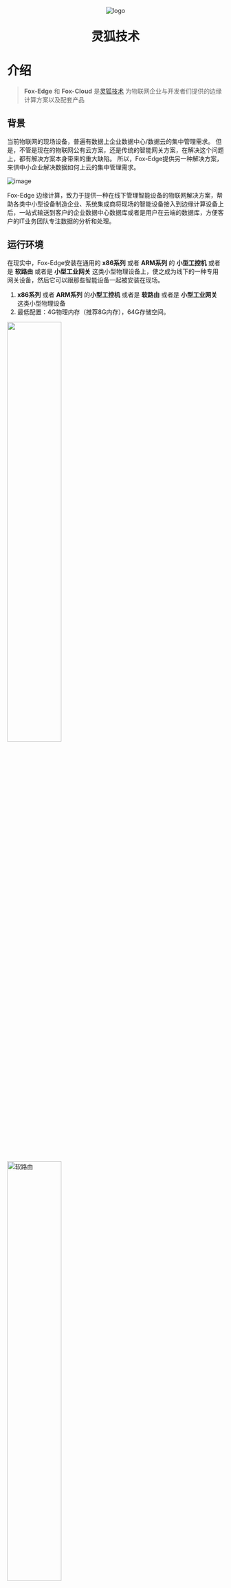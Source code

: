 <p align="center">
	<img alt="logo" src="http://www.fox-tech.cn/images/favicon.png">
</p>
<h1 align="center" style="margin: 30px 0 30px; font-weight: bold;">灵狐技术</h1>

# 介绍

> **Fox-Edge** 和 **Fox-Cloud** 是[灵狐技术](http://www.fox-tech.cn/)
为物联网企业与开发者们提供的边缘计算方案以及配套产品


## 背景
当前物联网的现场设备，普遍有数据上企业数据中心/数据云的集中管理需求。
但是，不管是现在的物联网公有云方案，还是传统的智能网关方案，在解决这个问题上，都有解决方案本身带来的重大缺陷。
所以，Fox-Edge提供另一种解决方案，来供中小企业解决数据如何上云的集中管理需求。

![image](http://docs.fox-tech.cn/_images/networking.jpg)

Fox-Edge 边缘计算，致力于提供一种在线下管理智能设备的物联网解决方案，帮助各类中小型设备制造企业、系统集成商将现场的智能设备接入到边缘计算设备上后，一站式输送到客户的企业数据中心数据库或者是用户在云端的数据库，方便客户的IT业务团队专注数据的分析和处理。

## 运行环境
在现实中，Fox-Edge安装在通用的 **x86系列** 或者 **ARM系列** 的 **小型工控机** 或者是 **软路由** 或者是 **小型工业网关** 这类小型物理设备上，使之成为线下的一种专用网关设备，然后它可以跟那些智能设备一起被安装在现场。
1.  **x86系列** 或者 **ARM系列** 的**小型工控机** 或者是 **软路由** 或者是 **小型工业网关** 这类小型物理设备
2. 最低配置：4G物理内存（推荐8G内存），64G存储空间。

<img src="http://docs.fox-tech.cn/_images/NanoPiR5C.jpg" style="width:50%;height:auto;">
<img src="http://docs.fox-tech.cn/_images/device-router.jpg" alt="软路由" style="width:50%;height:auto;">
<img src="http://docs.fox-tech.cn/_images/device.jpg" style="width:50%;height:auto;">



## 产品特点
fox-edge 边缘计算 采用积木式的全开放式的架构，方便用户自选各种组件和从仓库中选择解码器。目前正在增强解码器仓库功能，方便各用户互相分享自己开发的解码器。

- 积木式架构，用户可以根据自己的需要，可以从中央仓库中自行挑选组件和服务，搭建成适合自己项目的边缘计算系统
- 开放的架构，如果仓库中找不到适合自己项目的组件和服务，用户也可以自行开发或者委托第三方开发者开发组件和服务
- 共享的资源，中央仓库可以为用户们互相分享自己开发的解码器组件和各类应用服务
- 通用的平台，硬件环境运行在通用的ARM和x86硬件环境，不用担心专用设备对企业的绑定
- 方便的ODM，让企业可以将Fox-Edge部署在通用工控机上后，以企业自己的产品形式对外销售
- 免费的产品，用户可以从官网免费下载产品，用于非商业用途。

## 软件架构
![image](http://docs.fox-tech.cn/_images/system.jpg)

- 可以通过自行开发通道服务部件和通信协议解码器插件，对接下行现场网络的智能设备
- 可以自行调整或者替换系统自带控制器、触发器部件，实现项目需要的业务功能
- 可以自行开发或者替换系统调整上行接口，实现上行对接用户数据中心的接口。

## 服务清单
```txt 
fox-edge
├─fox-edge-server-channel
│  ├─fox-edge-server-channel-bacnet-client
│  ├─fox-edge-server-channel-coap-client
│  ├─fox-edge-server-channel-gdana-digester
│  ├─fox-edge-server-channel-http-client
│  ├─fox-edge-server-channel-iec104
│  ├─fox-edge-server-channel-mqtt-client
│  ├─fox-edge-server-channel-opc-ua-service
│  ├─fox-edge-server-channel-proxy-service
│  ├─fox-edge-server-channel-serialport-service
│  ├─fox-edge-server-channel-simulator-service
│  ├─fox-edge-server-channel-snmp-service
│  ├─fox-edge-server-channel-tcpsocket-service
│  └─fox-edge-server-channel-udpsocket-service
├─fox-edge-server-controller
├─fox-edge-server-device
├─fox-edge-server-persist
├─fox-edge-server-protocol
│  ├─fox-edge-server-protocol-bass260zj
│  ├─fox-edge-server-protocol-cetups
│  ├─fox-edge-server-protocol-cjt188
│  ├─fox-edge-server-protocol-cjt188-core
│  ├─fox-edge-server-protocol-core
│  ├─fox-edge-server-protocol-dlt645-1997
│  ├─fox-edge-server-protocol-dlt645-core
│  ├─fox-edge-server-protocol-gdana-digester
│  ├─fox-edge-server-protocol-iec104-core
│  ├─fox-edge-server-protocol-iec104-slaver
│  ├─fox-edge-server-protocol-lrw
│  ├─fox-edge-server-protocol-mitsubishi-plc-fx
│  ├─fox-edge-server-protocol-mitsubishi-plc-fx-core
│  ├─fox-edge-server-protocol-modbus
│  ├─fox-edge-server-protocol-modbus-core
│  ├─fox-edge-server-protocol-omron-fins
│  ├─fox-edge-server-protocol-omron-fins-core
│  ├─fox-edge-server-protocol-shmeter
│  ├─fox-edge-server-protocol-snmp
│  ├─fox-edge-server-protocol-telecom-core
│  ├─fox-edge-server-protocol-zs-sht30-1t-1h
│  └─fox-edge-server-protocol-zxdu58
├─fox-edge-server-proxy
│  ├─fox-edge-server-proxy-cloud
│  └─fox-edge-server-proxy-redis-topic-service
├─fox-edge-server-service
├─fox-edge-server-trigger

``` 

## 在线体验
在安装之前，在线上有个[预览版本](http://fox-edge-demo.fox-tech.cn)，你现在就可以直接体验

## 联系方式
EMAIL： 5389408@QQ.COM

## 微信技术交流群
![image](http://docs.fox-tech.cn/_images/weixinqun-01.jpg)

## 通信协议解码器列表
1. fox-edge-server-protocol-bass260zj 广东高新兴的浙江移动版基站门禁的通信协议
2. fox-edge-server-protocol-cetups CET的UPS通信协议
3. fox-edge-server-protocol-cjt188 CJT188的通信协议
4. fox-edge-server-protocol-dlt645-1997 DLT645通信协议
5. fox-edge-server-protocol-gdana-digester 格丹纳公司的检测仪的通信协议
6. fox-edge-server-protocol-iec104-core IEC104的通信协议
7. fox-edge-server-protocol-mitsubishi-plc-fx 三菱公司的PLC通信协议
8. fox-edge-server-protocol-modbus 西门子的MODBUS通信协议
9. fox-edge-server-protocol-omron-fins 欧姆龙的Fins系列通信协议
10. fox-edge-server-protocol-shmeter上海电表厂的通信协议
11. fox-edge-server-protocol-snmp SNMP的通用协议
12. fox-edge-server-protocol-telecom-core 电信总局的通信协议
13. fox-edge-server-protocol-zxdu58 中兴通信的DU58电源通信协议

